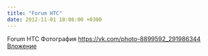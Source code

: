```yaml
---
title: "Forum HTC"
date: 2012-11-01 18:08:00 +0300
---
```


Forum HTC
Фотография
<a class="vk-attach" href="https://vk.com/photo-8899592_291986344">https://vk.com/photo-8899592_291986344</a>
<a class="vk-attach" href="https://vk.com/photo-8899592_291986344">Вложение</a>
